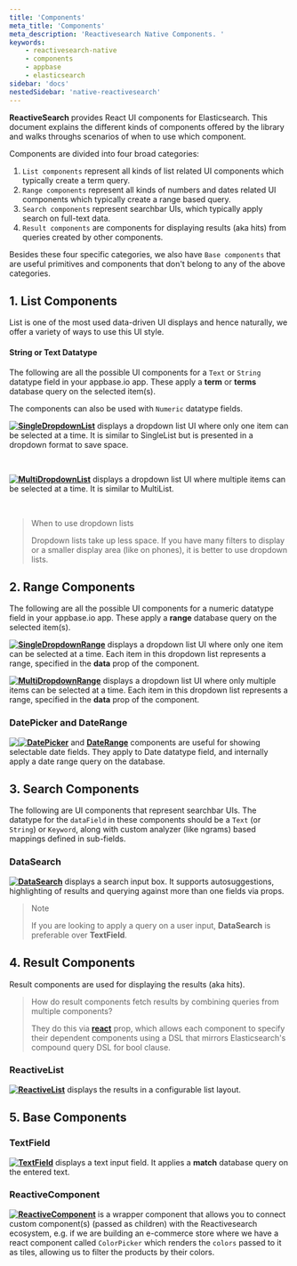 ```yaml
---
title: 'Components'
meta_title: 'Components'
meta_description: 'Reactivesearch Native Components. '
keywords:
    - reactivesearch-native
    - components
    - appbase
    - elasticsearch
sidebar: 'docs'
nestedSidebar: 'native-reactivesearch'
---
```


**ReactiveSearch** provides React UI components for Elasticsearch. This document explains the different kinds of components offered by the library and walks throughs scenarios of when to use which component.

Components are divided into four broad categories:

1. `List components` represent all kinds of list related UI components which typically create a term query.
2. `Range components` represent all kinds of numbers and dates related UI components which typically create a range based query.
3. `Search components` represent searchbar UIs, which typically apply search on full-text data.
4. `Result components` are components for displaying results (aka hits) from queries created by other components.

Besides these four specific categories, we also have `Base components` that are useful primitives and components that don't belong to any of the above categories.

## 1. List Components

List is one of the most used data-driven UI displays and hence naturally, we offer a variety of ways to use this UI style.

#### String or Text Datatype

The following are all the possible UI components for a `Text` or `String` datatype field in your appbase.io app. These apply a **term** or **terms** database query on the selected item(s).

The components can also be used with `Numeric` datatype fields.

<p>
<img src="https://imgur.com/a1be47e.png" style="float:left">

**[SingleDropdownList](/docs/reactivesearch/native/components/singledropdownlist/)** displays a dropdown list UI where only one item can be selected at a time. It is similar to SingleList but is presented in a dropdown format to save space.

</p>
<br>

<p>
<img src="https://imgur.com/UVymwfo.png" style="float:left">

**[MultiDropdownList](/docs/reactivesearch/native/components/multidropdownlist/)** displays a dropdown list UI where multiple items can be selected at a time. It is similar to MultiList.

</p>
<br>

> When to use dropdown lists
>
> Dropdown lists take up less space. If you have many filters to display or a smaller display area (like on phones), it is better to use dropdown lists.

## 2. Range Components

The following are all the possible UI components for a numeric datatype field in your appbase.io app. These apply a **range** database query on the selected item(s).

<p>
<img src="https://imgur.com/2xxBIUg.png" style="float:left">

**[SingleDropdownRange](/docs/reactivesearch/native/components/singledropdownrange/)** displays a dropdown list UI where only one item can be selected at a time. Each item in this dropdown list represents a range, specified in the **data** prop of the component.

</p>

<p>
<img src="https://imgur.com/MrTth88.png" style="float:left">

**[MultiDropdownRange](/docs/reactivesearch/native/components/multidropdownrange/)** displays a dropdown list UI where only multiple items can be selected at a time. Each item in this dropdown list represents a range, specified in the **data** prop of the component.

</p>

### DatePicker and DateRange

<p>
<img src="https://imgur.com/rJsL0mK.png" style="float:left"><img src="https://imgur.com/7dKLsNO.png" style="float:left">

**[DatePicker](/docs/reactivesearch/native/components/datepicker/)** and **[DateRange](/docs/reactivesearch/native/components/daterange/)** components are useful for showing selectable date fields. They apply to Date datatype field, and internally apply a date range query on the database.

</p>

## 3. Search Components

The following are UI components that represent searchbar UIs. The datatype for the `dataField` in these components should be a `Text` (or `String`) or `Keyword`, along with custom analyzer (like ngrams) based mappings defined in sub-fields.

### DataSearch

<p>
<img src="https://imgur.com/kbnVVkZ.png" style="float:left">

**[DataSearch](/docs/reactivesearch/native/components/datasearch/)** displays a search input box. It supports autosuggestions, highlighting of results and querying against more than one fields via props.

</p>

> <i class="fa fa-info-circle"></i> Note
>
> If you are looking to apply a query on a user input, **DataSearch** is preferable over **TextField**.

## 4. Result Components

Result components are used for displaying the results (aka hits).

> How do result components fetch results by combining queries from multiple components?
>
> They do this via [**react**](/docs/reactivesearch/react/advanced/reactprop/) prop, which allows each component to specify their dependent components using a DSL that mirrors Elasticsearch's compound query DSL for bool clause.

### ReactiveList

<p>
<img src="https://imgur.com/PCBwK7t.png" style="float:left">

**[ReactiveList](/docs/reactivesearch/native/components/reactivelist/)** displays the results in a configurable list layout.

</p>

## 5. Base Components

### TextField

<p>
<img src="https://imgur.com/PgOi2QY.png" style="float:left">

**[TextField](/docs/reactivesearch/native/components/textfield/)** displays a text input field. It applies a **match** database query on the entered text.

</p>

### ReactiveComponent

<p>
<img src="https://imgur.com/QgjzJv5.png" style="float:left">

**[ReactiveComponent](/docs/reactivesearch/native/advanced/reactivecomponent/)** is a wrapper component that allows you to connect custom component(s) (passed as children) with the Reactivesearch ecosystem, e.g. if we are building an e-commerce store where we have a react component called `ColorPicker` which renders the `colors` passed to it as tiles, allowing us to filter the products by their colors.

</p>
